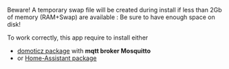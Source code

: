 Beware!
A temporary swap file will be created during install if less than 2Gb of memory (RAM+Swap) are available : Be sure to have enough space on disk!

To work correctly, this app require to install either
- [domoticz package](https://github.com/YunoHost-Apps/domoticz_ynh) with **mqtt broker Mosquitto**
- or [Home-Assistant package](https://github.com/YunoHost-Apps/homeassistant_ynh)